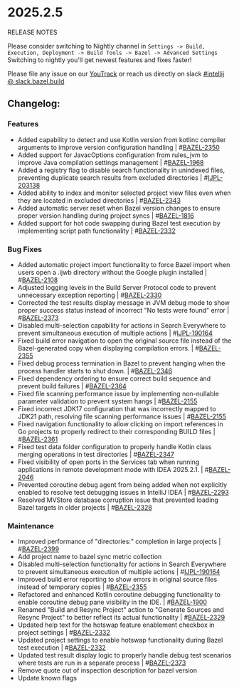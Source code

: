 <!DOCTYPE html> <html lang="en"> <head> <meta charset="UTF-8"> <title>Bazel Plugin 2025.2.5</title></head> <body><h1>2025.2.5</h1> <p>RELEASE NOTES</p> <p>Please consider switching to Nightly channel in <code>Settings -> Build, Execution, Deployment -> Build Tools -> Bazel -> Advanced Settings</code><br> Switching to nightly you'll get newest features and fixes faster!</p> <p>Please file any issue on our <a href="https://youtrack.jetbrains.com/issues/BAZEL">YouTrack</a> or reach us directly on slack <a href="https://bazelbuild.slack.com/archives/C025SBYFC4E">#intellij @ slack.bazel.build</a></p> <h2>Changelog:</h2> <h3>Features</h3> <ul> <li>Added capability to detect and use Kotlin version from kotlinc compiler arguments to improve version configuration handling | #<a href="https://youtrack.jetbrains.com/issue/BAZEL-2350">BAZEL-2350</a></li> <li>Added support for JavacOptions configuration from rules_jvm to improve Java compilation settings management | #<a href="https://youtrack.jetbrains.com/issue/BAZEL-1968">BAZEL-1968</a></li> <li>Added a registry flag to disable search functionality in unindexed files, preventing duplicate search results from excluded directories | #<a href="https://youtrack.jetbrains.com/issue/IJPL-203138">IJPL-203138</a></li> <li>Added ability to index and monitor selected project view files even when they are located in excluded directories | #<a href="https://youtrack.jetbrains.com/issue/BAZEL-2343">BAZEL-2343</a></li> <li>Added automatic server reset when Bazel version changes to ensure proper version handling during project syncs | #<a href="https://youtrack.jetbrains.com/issue/BAZEL-1816">BAZEL-1816</a></li> <li>Added support for hot code swapping during Bazel test execution by implementing script path functionality | #<a href="https://youtrack.jetbrains.com/issue/BAZEL-2332">BAZEL-2332</a></li> </ul> <h3>Bug Fixes</h3> <ul> <li>Added automatic project import functionality to force Bazel import when users open a .ijwb directory without the Google plugin installed | #<a href="https://youtrack.jetbrains.com/issue/BAZEL-2108">BAZEL-2108</a></li> <li>Adjusted logging levels in the Build Server Protocol code to prevent unnecessary exception reporting | #<a href="https://youtrack.jetbrains.com/issue/BAZEL-2330">BAZEL-2330</a></li> <li>Corrected the test results display message in JVM debug mode to show proper success status instead of incorrect "No tests were found" error | #<a href="https://youtrack.jetbrains.com/issue/BAZEL-2373">BAZEL-2373</a></li> <li>Disabled multi-selection capability for actions in Search Everywhere to prevent simultaneous execution of multiple actions | #<a href="https://youtrack.jetbrains.com/issue/IJPL-190164">IJPL-190164</a></li> <li>Fixed build error navigation to open the original source file instead of the Bazel-generated copy when displaying compilation errors. | #<a href="https://youtrack.jetbrains.com/issue/BAZEL-2355">BAZEL-2355</a></li> <li>Fixed debug process termination in Bazel to prevent hanging when the process handler starts to shut down. | #<a href="https://youtrack.jetbrains.com/issue/BAZEL-2346">BAZEL-2346</a></li> <li>Fixed dependency ordering to ensure correct build sequence and prevent build failures | #<a href="https://youtrack.jetbrains.com/issue/BAZEL-2364">BAZEL-2364</a></li> <li>Fixed file scanning performance issue by implementing non-nullable parameter validation to prevent system hangs | #<a href="https://youtrack.jetbrains.com/issue/BAZEL-2155">BAZEL-2155</a></li> <li>Fixed incorrect JDK17 configuration that was incorrectly mapped to JDK21 path, resolving file scanning performance issues | #<a href="https://youtrack.jetbrains.com/issue/BAZEL-2155">BAZEL-2155</a></li> <li>Fixed navigation functionality to allow clicking on import references in Go projects to properly redirect to their corresponding BUILD files | #<a href="https://youtrack.jetbrains.com/issue/BAZEL-2361">BAZEL-2361</a></li> <li>Fixed test data folder configuration to properly handle Kotlin class merging operations in test directories | #<a href="https://youtrack.jetbrains.com/issue/BAZEL-2347">BAZEL-2347</a></li> <li>Fixed visibility of open ports in the Services tab when running applications in remote development mode with IDEA 2025.2.1. | #<a href="https://youtrack.jetbrains.com/issue/BAZEL-2046">BAZEL-2046</a></li> <li>Prevented coroutine debug agent from being added when not explicitly enabled to resolve test debugging issues in IntelliJ IDEA | #<a href="https://youtrack.jetbrains.com/issue/BAZEL-2293">BAZEL-2293</a></li> <li>Resolved MVStore database corruption issue that prevented loading Bazel targets in older projects | #<a href="https://youtrack.jetbrains.com/issue/BAZEL-2328">BAZEL-2328</a></li> </ul> <h3>Maintenance</h3> <ul> <li>Improved performance of "directories:" completion in large projects | #<a href="https://youtrack.jetbrains.com/issue/BAZEL-2399">BAZEL-2399</a></li> <li>Add project name to bazel sync metric collection</li> <li>Disabled multi-selection functionality for actions in Search Everywhere to prevent simultaneous execution of multiple actions | #<a href="https://youtrack.jetbrains.com/issue/IJPL-190164">IJPL-190164</a></li> <li>Improved build error reporting to show errors in original source files instead of temporary copies | #<a href="https://youtrack.jetbrains.com/issue/BAZEL-2355">BAZEL-2355</a></li> <li>Refactored and enhanced Kotlin coroutine debugging functionality to enable coroutine debug pane visibility in the IDE. | #<a href="https://youtrack.jetbrains.com/issue/BAZEL-1900">BAZEL-1900</a></li> <li>Renamed "Build and Resync Project" action to "Generate Sources and Resync Project" to better reflect its actual functionality | #<a href="https://youtrack.jetbrains.com/issue/BAZEL-2329">BAZEL-2329</a></li> <li>Updated help text for the hotswap feature enablement checkbox in project settings | #<a href="https://youtrack.jetbrains.com/issue/BAZEL-2332">BAZEL-2332</a></li> <li>Updated project settings to enable hotswap functionality during Bazel test execution | #<a href="https://youtrack.jetbrains.com/issue/BAZEL-2332">BAZEL-2332</a></li> <li>Updated test result display logic to properly handle debug test scenarios where tests are run in a separate process | #<a href="https://youtrack.jetbrains.com/issue/BAZEL-2373">BAZEL-2373</a></li> <li>Remove quote out of inspection description for bazel version</li> <li>Update known flags</li> </ul> </body> </html>
